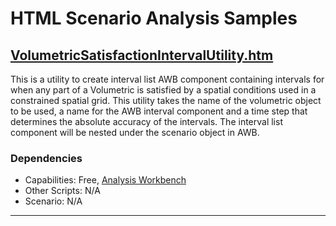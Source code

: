 # HTML Scenario Analysis Samples

## [VolumetricSatisfactionIntervalUtility.htm](VolumetricSatisfactionIntervalUtility.htm)

This is a utility to create interval list AWB component containing intervals for when any part of a Volumetric is satisfied by a spatial conditions used in a constrained spatial grid. This utility takes the name of the volumetric object to be used, a name for the AWB interval component and a time step that determines the absolute accuracy of the intervals. The interval list component will be nested under the scenario object in AWB.

### Dependencies

* Capabilities: Free, [Analysis Workbench](https://www.agi.com/products/stk-systems-bundle/stk-analysis-workbench)
* Other Scripts: N/A
* Scenario: N/A

---
